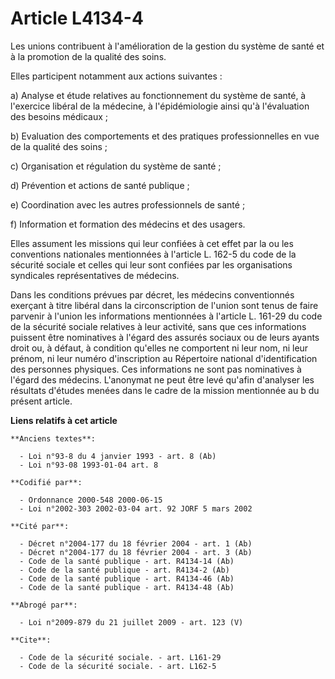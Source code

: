 # Article L4134-4

Les unions contribuent à l'amélioration de la gestion du système de santé et à la promotion de la qualité des soins.

Elles participent notamment aux actions suivantes :

a) Analyse et étude relatives au fonctionnement du système de santé, à l'exercice libéral de la médecine, à l'épidémiologie
ainsi qu'à l'évaluation des besoins médicaux ;

b) Evaluation des comportements et des pratiques professionnelles en vue de la qualité des soins ;

c) Organisation et régulation du système de santé ;

d) Prévention et actions de santé publique ;

e) Coordination avec les autres professionnels de santé ;

f) Information et formation des médecins et des usagers.

Elles assument les missions qui leur confiées à cet effet par la ou les conventions nationales mentionnées à l'article L.
162-5 du code de la sécurité sociale et celles qui leur sont confiées par les organisations syndicales représentatives de
médecins.

Dans les conditions prévues par décret, les médecins conventionnés exerçant à titre libéral dans la circonscription de
l'union sont tenus de faire parvenir à l'union les informations mentionnées à l'article L. 161-29 du code de la sécurité
sociale relatives à leur activité, sans que ces informations puissent être nominatives à l'égard des assurés sociaux ou de
leurs ayants droit ou, à défaut, à condition qu'elles ne comportent ni leur nom, ni leur prénom, ni leur numéro d'inscription
au Répertoire national d'identification des personnes physiques. Ces informations ne sont pas nominatives à l'égard des
médecins. L'anonymat ne peut être levé qu'afin d'analyser les résultats d'études menées dans le cadre de la mission
mentionnée au b du présent article.

**Liens relatifs à cet article**

	**Anciens textes**:

	  - Loi n°93-8 du 4 janvier 1993 - art. 8 (Ab)
	  - Loi n°93-08 1993-01-04 art. 8

	**Codifié par**:

	  - Ordonnance 2000-548 2000-06-15
	  - Loi n°2002-303 2002-03-04 art. 92 JORF 5 mars 2002

	**Cité par**:

	  - Décret n°2004-177 du 18 février 2004 - art. 1 (Ab)
	  - Décret n°2004-177 du 18 février 2004 - art. 3 (Ab)
	  - Code de la santé publique - art. R4134-14 (Ab)
	  - Code de la santé publique - art. R4134-2 (Ab)
	  - Code de la santé publique - art. R4134-46 (Ab)
	  - Code de la santé publique - art. R4134-48 (Ab)

	**Abrogé par**:

	  - Loi n°2009-879 du 21 juillet 2009 - art. 123 (V)

	**Cite**:

	  - Code de la sécurité sociale. - art. L161-29
	  - Code de la sécurité sociale. - art. L162-5
